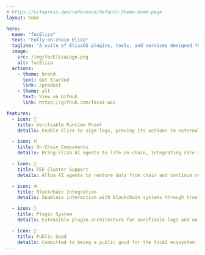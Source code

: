 ```yaml
---
# https://vitepress.dev/reference/default-theme-home-page
layout: home

hero:
  name: "focEliza"
  text: "Fully on-chain Eliza"
  tagline: "A suite of ElizaOS plugins, tools, and services designed for fully on-chain AI agents"
  image:
    src: /img/focElizaLogo.png
    alt: focEliza
  actions:
    - theme: brand
      text: Get Started
      link: /product
    - theme: alt
      text: View on GitHub
      link: https://github.com/focai-acc

features:
  - icon: 🤖
    title: Verifiable Runtime Proof
    details: Enable Eliza to sign logs, proving its actions to external parties for third-party verification

  - icon: ⛓️
    title: On-Chain Components
    details: Bring Eliza AI agents to life on-chain, integrating role systems, memory and keystores with on-chain states

  - icon: 🔐
    title: TEE Cluster Support
    details: Allow AI agents to restore data from chain and continue running on any TEE machine

  - icon: 🌐
    title: Blockchain Integration
    details: Seamless interaction with blockchain systems through trusted clients and data synchronizers

  - icon: 🔧
    title: Plugin System
    details: Extensible plugin architecture for verifiable logs and on-chain data availability

  - icon: 🌟
    title: Public Good
    details: Committed to being a public good for the focAI ecosystem
---
```


